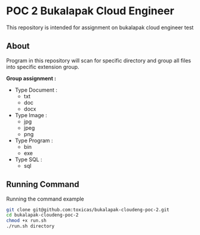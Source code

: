 # POC 2 Bukalapak Cloud Engineer

This repository is intended for assignment on bukalapak cloud engineer test

## About

Program in this repository will scan for specific directory and group all files into specific extension group.

**Group assignment :**

* Type Document : 
	* txt
	* doc
	* docx
* Type Image :
	* jpg
	* jpeg
	* png
* Type Program :
	* bin
	* exe
* Type SQL :
	* sql


## Running Command

Running the command example

```bash
git clone git@github.com:toxicas/bukalapak-cloudeng-poc-2.git
cd bukalapak-cloudeng-poc-2
chmod +x run.sh
./run.sh directory
```
